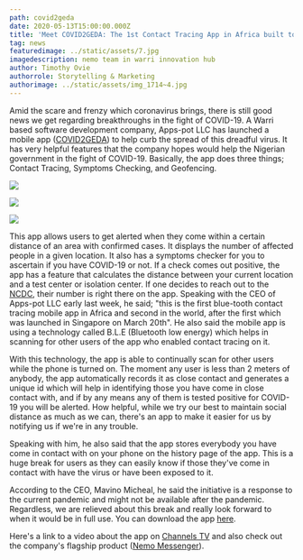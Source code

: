 ```yaml
---
path: covid2geda
date: 2020-05-13T15:00:00.000Z
title: 'Meet COVID2GEDA: The 1st Contact Tracing App in Africa built to Fight COVID-19'
tag: news
featuredimage: ../static/assets/7.jpg
imagedescription: nemo team in warri innovation hub
author: Timothy Ovie
authorrole: Storytelling & Marketing
authorimage: ../static/assets/img_1714~4.jpg
---
```

Amid the scare and frenzy which coronavirus brings, there is still good news we get regarding breakthroughs in the fight of COVID-19. A Warri based software development company, Apps-pot LLC has launched a mobile app ([COVID2GEDA](https://www.covid2geda.org)) to help curb the spread of this dreadful virus. It has very helpful features that the company hopes would help the Nigerian government in the fight of COVID-19. Basically, the app does three things; Contact Tracing, Symptoms Checking, and Geofencing.

<div class="img-class">

![](/assets/2.png)

![](/assets/3.png)

![](/assets/6.png)

</div> 

This app allows users to get alerted when they come within a certain distance of an area with confirmed cases. It displays the number of affected people in a given location. It also has a symptoms checker for you to ascertain if you have COVID-19 or not. If a check comes out positive, the app has a feature that calculates the distance between your current location and a test center or isolation center. If one decides to reach out to the [NCDC](https://ncdc.gov.ng/), their number is right there on the app. Speaking with the CEO of Apps-pot LLC early last week, he said; "this is the first blue-tooth contact tracing mobile app in Africa and second in the world, after the first which was launched in Singapore on March 20th". He also said the mobile app is using a technology called B.L.E (Bluetooth low energy) which helps in scanning for other users of the app who enabled contact tracing on it.

With this technology, the app is able to continually scan for other users while the phone is turned on. The moment any user is less than 2 meters of anybody, the app automatically records it as close contact and generates a unique id which will help in identifying those you have come in close contact with, and if by any means any of them is tested positive for COVID-19 you will be alerted.  How helpful, while we try our best to maintain social distance as much as we can,  there's an app to make it easier for us by notifying us if we're in any trouble.

Speaking with him, he also said that the app stores everybody you have come in contact with on your phone on the history page of the app. This is a huge break for users as they can easily know if those they've come in contact with have the virus or have been exposed to it. 

According to the CEO, Mavino Micheal, he said the initiative is a response to the current pandemic and might not be available after the pandemic. Regardless, we are relieved about this break and really look forward to when it would be in full use. You can download the app [here](https://www.covid2geda.org/covid.apk).

Here's a link to a video about the app on [Channels TV](https://youtu.be/AhihCwUo8GU?t=1208) and also check out the company's flagship product ([Nemo Messenger](https://nemo.com.ng)).